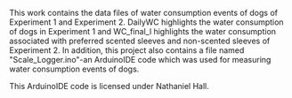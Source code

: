 This work contains the data files of water consumption events of dogs of Experiment 1 and Experiment 2. DailyWC highlights the water consumption of dogs in Experiment 1 and WC_final_l highlights the water consumption associated with preferred scented sleeves and non-scented sleeves of Experiment 2. In addition, this project also contains a file named "Scale_Logger.ino"-an  ArduinoIDE code which was used for measuring water consumption events of dogs.

This ArduinoIDE code is licensed under Nathaniel Hall.
